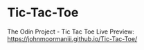 # Tic-Tac-Toe
The Odin Project - Tic Tac Toe
Live Preview: https://johnmoormaniii.github.io/Tic-Tac-Toe/
